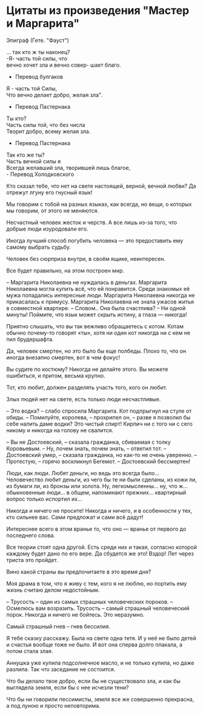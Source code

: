 # Цитаты из произведения "Мастер и Маргарита"
Эпиграф (Гете. "Фауст")

... так кто ж ты наконец? <br>
-Я- часть той силы, что<br>
вечно хочет зла и вечно совер-
шает благо. <br>
 -   Перевод булгаков <br>

Я - часть той Силы,<br>
Что вечно делает добро, желая зла".<br>
  -   Перевод Пастернака <br>

Ты кто?<br>
Часть силы той, что без числа  <br>
Творит добро, всему желая зла.<br>
   -   Перевод Пастернака <br>

Так кто же ты?<br>
Часть вечной силы я<br>
Всегда желавший зла, творившей лишь благое,<br>
    -   Перевод Холодковского<br>

Кто сказал тебе, что нет на свете настоящей, верной, вечной любви? Да отрежут лгуну его гнусный язык!

Мы говорим с тобой на разных языках, как всегда, но вещи, о которых мы говорим, от этого не меняются.

Несчастный человек жесток и черств. А все лишь из-за того, что добрые люди изуродовали его.

Иногда лучший способ погубить человека — это предоставить ему самому выбрать судьбу.

Человек без сюрприза внутри, в своём ящике, неинтересен.

Все будет правильно, на этом построен мир.

– Маргарита Николаевна не нуждалась в деньгах. Маргарита Николаевна могла купить всё, что ей понравится. Среди знакомых её мужа попадались интересные люди. Маргарита Николаевна никогда не прикасалась к примусу. Маргарита Николаевна не знала ужасов житья в совместной квартире.
– Словом.. Она была счастлива?
– Ни одной минуты!
Поймите, что язык может скрыть истину, а глаза — никогда!

Приятно слышать, что вы так вежливо обращаетесь с котом. Котам обычно почему-то говорят «ты», хотя ни один кот никогда ни с кем не пил брудершафта.

Да, человек смертен, но это было бы еще полбеды. Плохо то, что он иногда внезапно смертен, вот в чем фокус!

Вы судите по костюму? Никогда не делайте этого. Вы можете ошибиться, и притом, весьма крупно.

Тот, кто любит, должен разделять участь того, кого он любит.

Злых людей нет на свете, есть только люди несчастливые.

– Это водка? – слабо спросила Маргарита.
Кот подпрыгнул на стуле от обиды.
– Помилуйте, королева, – прохрипел он, – разве я позволил бы себе налить даме водки? Это чистый спирт!
Кирпич ни с того ни с сего никому и никогда на голову не свалится.

– Вы не Достоевский, – сказала гражданка, сбиваемая с толку Коровьевым.
– Ну, почем знать, почем знать, – ответил тот.
– Достоевский умер, – сказала гражданка, но как-то не очень уверенно.
– Протестую, – горячо воскликнул Бегемот. – Достоевский бессмертен!

Люди, как люди. Любят деньги, но ведь это всегда было… Человечество любит деньги, из чего бы те ни были сделаны, из кожи ли, из бумаги ли, из бронзы или золота. Ну, легкомысленны… ну, что ж… обыкновенные люди… в общем, напоминают прежних… квартирный вопрос только испортил их…

Никогда и ничего не просите! Никогда и ничего, и в особенности у тех, кто сильнее вас. Сами предложат и сами всё дадут!

Интереснее всего в этом вранье то, что оно — вранье от первого до последнего слова.

Все теории стоят одна другой. Есть среди них и такая, согласно которой каждому будет дано по его вере. Да сбудется же это!
Вздор! Лет через триста это пройдет.

Вино какой страны вы предпочитаете в это время дня?

Моя драма в том, что я живу с тем, кого я не люблю, но портить ему жизнь считаю делом недостойным.

– Трусость – один из самых страшных человеческих пороков.
– Осмелюсь вам возразить. Трусость – самый страшный человеческий порок.
Никогда и ничего не бойтесь. Это неразумно.

Самый страшный гнев – гнев бессилия.

Я тебе сказку расскажу. Была на свете одна тетя. И у неё не было детей и счастья вообще тоже не было. И вот она сперва долго плакала, а потом стала злая.

Аннушка уже купила подсолнечное масло, и не только купила, но даже разлила. Так что заседание не состоится.

Что бы делало твое добро, если бы не существовало зла, и как бы выглядела земля, если бы с нее исчезли тени?

Что бы ни говорили пессимисты, земля все же совершенно прекрасна, а под луною и просто неповторима.
